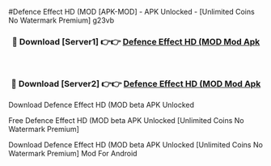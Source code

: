 #Defence Effect HD (MOD [APK-MOD] - APK Unlocked - [Unlimited Coins No Watermark Premium] g23vb



<div align="center">

<h3>🔴 Download [Server1] 👉👉 <a href="https://momento.my/?title=Defence_Effect_HD_(MOD">Defence Effect HD (MOD Mod Apk</a></h3><br>

<h3>🔴 Download [Server2] 👉👉 <a href="https://momento.my/?title=Defence_Effect_HD_(MOD">Defence Effect HD (MOD Mod Apk</a></h3>
</div>



Download Defence Effect HD (MOD beta APK Unlocked

Free Defence Effect HD (MOD beta APK Unlocked [Unlimited Coins No Watermark Premium]

Download Defence Effect HD (MOD beta APK Unlocked [Unlimited Coins No Watermark Premium] Mod For Android

